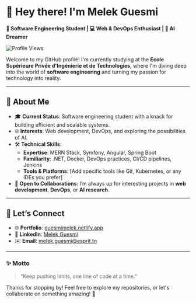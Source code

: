 # 👋 Hey there! I'm Melek Guesmi  

**🌟 Software Engineering Student | 💻 Web & DevOps Enthusiast | 🤖 AI Dreamer**  

![Profile Views](https://komarev.com/ghpvc/?username=YourGitHubUsername&color=blue&style=flat-square)  

Welcome to my GitHub profile! I'm currently studying at the **Ecole Supérieure Privée d'Ingénierie et de Technologies**, where I'm diving deep into the world of **software engineering** and turning my passion for technology into reality.  

---

## 🚀 About Me  

- 🎓 **Current Status**: Software engineering student with a knack for building efficient and scalable systems.  
- 🌐 **Interests**: Web development, DevOps, and exploring the possibilities of AI.  
- 🛠️ **Technical Skills**:  
  - **Expertise**: MERN Stack, Symfony, Angular, Spring Boot  
  - **Familiarity**: .NET, Docker, DevOps practices, CI/CD pipelines, Jenkins  
  - **Tools & Platforms**: [Add specific tools like Git, Kubernetes, or any IDEs you prefer]  
- 🤝 **Open to Collaborations**: I’m always up for interesting projects in **web development**, **DevOps**, or **AI research**.  

---



## 🤝 Let’s Connect  

- 🌐 **Portfolio**: [guesmimelek.netlify.app](https://guesmimelek.netlify.app/)  
- 💼 **LinkedIn**: [Melek Guesmi](https://www.linkedin.com/in/melek-guesmi-b971b61bb/)  
- ✉️ **Email**: [melek.guesmi@esprit.tn](mailto:melek.guesmi@esprit.tn)  

---

### ✨ Motto  
> “Keep pushing limits, one line of code at a time.”  

Thanks for stopping by! Feel free to explore my repositories, or let's collaborate on something amazing! 🚀  
